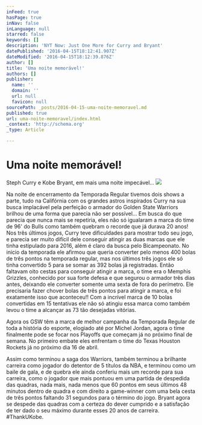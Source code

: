 ```yaml
---
inFeed: true
hasPage: true
inNav: false
inLanguage: null
starred: false
keywords: []
description: 'NYT Now: Just One More for Curry and Bryant'
datePublished: '2016-04-15T18:12:41.907Z'
dateModified: '2016-04-15T18:12:39.876Z'
author: []
title: 'Uma noite memorável!'
authors: []
publisher:
  name: ''
  domain: ''
  url: null
  favicon: null
sourcePath: _posts/2016-04-15-uma-noite-memoravel.md
published: true
url: uma-noite-memoravel/index.html
_context: 'http://schema.org'
_type: Article

---
```

# Uma noite memorável!

Steph Curry e Kobe Bryant, em mais uma noite impecável...
![](https://the-grid-user-content.s3-us-west-2.amazonaws.com/3e2b4c90-9310-4a70-a99a-ad69bc1ba32a.jpg)

Na noite de encerramento da Temporada Regular tivemos dois shows a parte, tudo na Califórnia com os grandes astros inspirados Curry na sua busca implacável pela perfeição o armador do Golden State Warriors brilhou de uma forma que parecia não ser possível... Em busca do que parecia que nunca mais se repetiria, eles não só igualaram a marca do time de 96' do Bulls como também quebram o recorde que já durava 20 anos! Nos três últimos jogos, Curry teve dificuldades para mostrar todo seu jogo, e parecia ser muito difícil dele conseguir atingir as duas marcas que ele tinha estipulado para 2016, além é claro da busca pelo Bicampeonato. No inicio da temporada ele afirmou que queria converter pelo menos  400 bolas de três pontos na temporada regular, mas nos últimos três jogos ele só tinha convertido 5 para se somar as 392 bolas já registradas. Então faltavam oito cestas para conseguir atingir a marca, o time era o Memphis Grizzles, conhecido por sua forte defesa e que segurou o armador três dias antes, deixando ele converter somente uma sexta de fora do perímetro. Ele precisaria fazer chover bolas de três pontos para atingir a marca, e foi exatamente isso que aconteceu!! Com a incrível marca de 10 bolas convertidas em 15 tentativas ele não só atingiu essa marca como também levou o time a alcançar as 73 tão desejadas vitórias.

Agora os GSW têm a marca de melhor campanha da Temporada Regular de toda a história do esporte, elogiado até por Michel Jordan, agora o time finalmente pode se focar nos Playoffs que começam já no próximo final de semana. No primeiro embate eles enfrentam o time do Texas Houston Rockets já no próximo dia 16 de abril.

Assim como terminou a saga dos Warriors, também terminou a brilhante carreira como jogador do detentor de 5 títulos da NBA, e terminou como um baile de gala, e de quebra ele ainda conferiu mais um recorde para sua carreira, como o jogador que mais pontuou em uma partida de despedida das quadras, nada mais, nada menos que 60 pontos em seus últimos 48 minutos dentro de quadra e com direito a game-winner com uma bela cesta de três pontos faltando 31 segundos para o término do jogo. Bryant agora se despede das quadras com a certeza do dever cumprido e a satisfação de ter dado o seu máximo durante esses 20 anos de carreira. \#ThankUKobe.